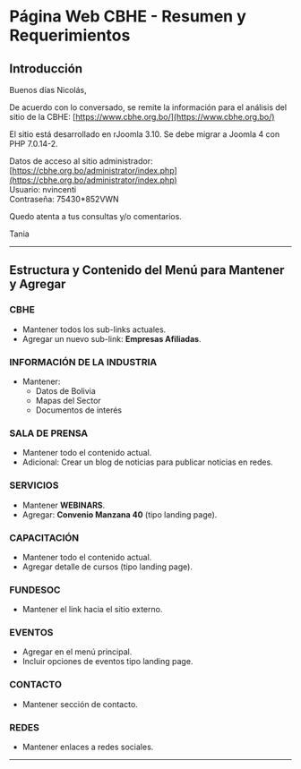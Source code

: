 # Página Web CBHE - Resumen y Requerimientos

## Introducción
Buenos días Nicolás,

De acuerdo con lo conversado, se remite la información para el análisis del sitio de la CBHE: [https://www.cbhe.org.bo/](https://www.cbhe.org.bo/)

El sitio está desarrollado en rJoomla 3.10. Se debe migrar a Joomla 4 con PHP 7.0.14-2.

Datos de acceso al sitio administrador: [https://cbhe.org.bo/administrator/index.php](https://cbhe.org.bo/administrator/index.php)  
Usuario: nvincenti  
Contraseña: 75430*852VWN

Quedo atenta a tus consultas y/o comentarios.

Tania

---

## Estructura y Contenido del Menú para Mantener y Agregar

### CBHE
- Mantener todos los sub-links actuales.
- Agregar un nuevo sub-link: **Empresas Afiliadas**.

### INFORMACIÓN DE LA INDUSTRIA
- Mantener:
  - Datos de Bolivia
  - Mapas del Sector
  - Documentos de interés

### SALA DE PRENSA
- Mantener todo el contenido actual.
- Adicional: Crear un blog de noticias para publicar noticias en redes.

### SERVICIOS
- Mantener **WEBINARS**.
- Agregar: **Convenio Manzana 40** (tipo landing page).

### CAPACITACIÓN
- Mantener todo el contenido actual.
- Agregar detalle de cursos (tipo landing page).

### FUNDESOC
- Mantener el link hacia el sitio externo.

### EVENTOS
- Agregar en el menú principal.
- Incluir opciones de eventos tipo landing page.

### CONTACTO
- Mantener sección de contacto.

### REDES
- Mantener enlaces a redes sociales.

---
